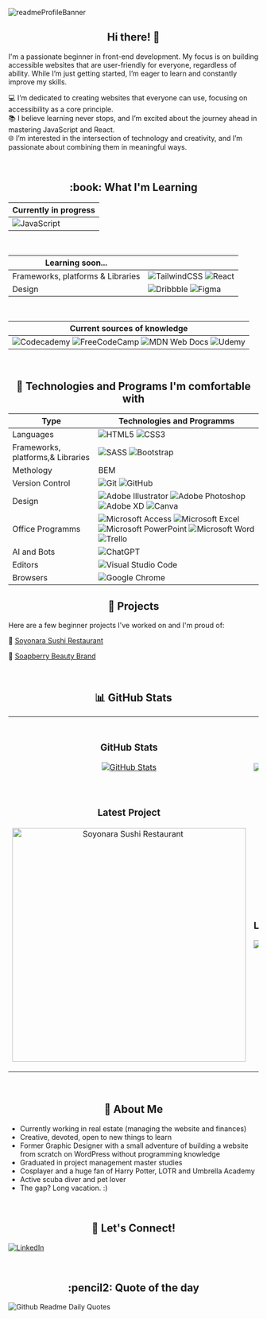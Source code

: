 ![readmeProfileBanner](https://github.com/user-attachments/assets/207d2910-ee64-42b6-a9e6-70fa6803c7d8)

<h2 align="center">Hi there! 👋</h2>

I'm a passionate beginner in front-end development. My focus is on building accessible websites that are user-friendly for everyone, regardless of ability. While I’m just getting started, I’m eager to learn and constantly improve my skills.

💻 I’m dedicated to creating websites that everyone can use, focusing on accessibility as a core principle.  
📚 I believe learning never stops, and I’m excited about the journey ahead in mastering JavaScript and React.  
🌐 I’m interested in the intersection of technology and creativity, and I’m passionate about combining them in meaningful ways.

<br>
 <h2 align="center">:book: What I'm Learning</h2>

|Currently in progress|
|--------|
| ![JavaScript](https://img.shields.io/badge/javascript-%23323330.svg?style=for-the-badge&logo=javascript&logoColor=%23F7DF1E) |

<BR>

| Learning soon... | |
| ------------- | ------------- |
|Frameworks, platforms & Libraries|![TailwindCSS](https://img.shields.io/badge/tailwindcss-%2338B2AC.svg?style=for-the-badge&logo=tailwind-css&logoColor=white) ![React](https://img.shields.io/badge/react-%2320232a.svg?style=for-the-badge&logo=react&logoColor=%2361DAFB)|
| Design | ![Dribbble](https://img.shields.io/badge/Dribbble-EA4C89?style=for-the-badge&logo=dribbble&logoColor=white) ![Figma](https://img.shields.io/badge/figma-%23F24E1E.svg?style=for-the-badge&logo=figma&logoColor=white) |

<BR>

| Current sources of knowledge |
| ------------- |
| ![Codecademy](https://img.shields.io/badge/Codecademy-FFF0E5?style=for-the-badge&logo=codecademy&logoColor=1F243A) ![FreeCodeCamp](https://img.shields.io/badge/Freecodecamp-%23123.svg?&style=for-the-badge&logo=freecodecamp&logoColor=green) ![MDN Web Docs](https://img.shields.io/badge/MDN_Web_Docs-black?style=for-the-badge&logo=mdnwebdocs&logoColor=white) ![Udemy](https://img.shields.io/badge/Udemy-A435F0?style=for-the-badge&logo=Udemy&logoColor=white) |


<br>
<h2 align="center"> 🔧 Technologies and Programs I'm comfortable with</h2>

| Type  | Technologies and Programms |
| ------------- | ------------- |
| Languages | ![HTML5](https://img.shields.io/badge/html5-%23E34F26.svg?style=for-the-badge&logo=html5&logoColor=white) ![CSS3](https://img.shields.io/badge/css3-%231572B6.svg?style=for-the-badge&logo=css3&logoColor=white) |
| Frameworks, platforms,& Libraries | ![SASS](https://img.shields.io/badge/SASS-hotpink.svg?style=for-the-badge&logo=SASS&logoColor=white) ![Bootstrap](https://img.shields.io/badge/bootstrap-%238511FA.svg?style=for-the-badge&logo=bootstrap&logoColor=white) |
| Methology | BEM |
| Version Control | ![Git](https://img.shields.io/badge/git-%23F05033.svg?style=for-the-badge&logo=git&logoColor=white) ![GitHub](https://img.shields.io/badge/github-%23121011.svg?style=for-the-badge&logo=github&logoColor=white) |
| Design | ![Adobe Illustrator](https://img.shields.io/badge/adobe%20illustrator-%23FF9A00.svg?style=for-the-badge&logo=adobe%20illustrator&logoColor=white) ![Adobe Photoshop](https://img.shields.io/badge/adobe%20photoshop-%2331A8FF.svg?style=for-the-badge&logo=adobe%20photoshop&logoColor=white) ![Adobe XD](https://img.shields.io/badge/Adobe%20XD-470137?style=for-the-badge&logo=Adobe%20XD&logoColor=#FF61F6) ![Canva](https://img.shields.io/badge/Canva-%2300C4CC.svg?style=for-the-badge&logo=Canva&logoColor=white)  |
| Office Programms | ![Microsoft Access](https://img.shields.io/badge/Microsoft_Access-A4373A?style=for-the-badge&logo=microsoft-access&logoColor=white) ![Microsoft Excel](https://img.shields.io/badge/Microsoft_Excel-217346?style=for-the-badge&logo=microsoft-excel&logoColor=white) ![Microsoft PowerPoint](https://img.shields.io/badge/Microsoft_PowerPoint-B7472A?style=for-the-badge&logo=microsoft-powerpoint&logoColor=white) ![Microsoft Word](https://img.shields.io/badge/Microsoft_Word-2B579A?style=for-the-badge&logo=microsoft-word&logoColor=white) ![Trello](https://img.shields.io/badge/Trello-%23026AA7.svg?style=for-the-badge&logo=Trello&logoColor=white) |
| AI and Bots  | ![ChatGPT](https://img.shields.io/badge/chatGPT-74aa9c?style=for-the-badge&logo=openai&logoColor=white) |
| Editors | ![Visual Studio Code](https://img.shields.io/badge/Visual%20Studio%20Code-0078d7.svg?style=for-the-badge&logo=visual-studio-code&logoColor=white) |
| Browsers  | ![Google Chrome](https://img.shields.io/badge/Google%20Chrome-4285F4?style=for-the-badge&logo=GoogleChrome&logoColor=white)  |


<h2 align="center">🚀 Projects</h2>

Here are a few beginner projects I've worked on and I'm proud of:

🔗 [Soyonara Sushi Restaurant](https://github.com/AuensonScript/SoyonaraRestaurant)

🔗 [Soapberry Beauty Brand](https://github.com/AuensonScript/SoapberryBeautyBrand)

<br>
<h2 align="center">📊 GitHub Stats</h2>

<table width="100%">
  <tr>
    <td width="50%">
      <h3 align="center"><strong>GitHub Stats</strong></h3>
      <p align="center">
        <a href="https://github.com/AuensonScript">
          <img align="center" src="https://github-readme-stats.vercel.app/api?username=AuensonScript&theme=tokyonight&show_icons=true&hide_border=true&count_private=true" alt="GitHub Stats" />
        </a>
      </p>
    </td>
    <td width="50%">
      <h3 align="center"><strong>Streak Stat</strong></h3>
      <p align="center">
        <a href="https://github.com/AuensonScript">
          <img align="center" src="https://github-readme-streak-stats.herokuapp.com/?user=AuensonScript&theme=tokyonight&hide_border=true" alt="Streak Stats" />
        </a>
      </p>
    </td>
  </tr>
  <tr>
    <td width="50%">
      <h3 align="center"><strong>Latest Project</strong></h3>
      <p align="center">
        <a href="[https://github.com/AuensonScript/SoyonaraRestaurant](https://github.com/AuensonScript/SoyonaraRestaurant)">
          <img align="center" width="470" src="https://ghc.clait.sh/repo/AuensonScript/SoyonaraRestaurant?bg_color=1a1b27&title_color=3d59a1&text_color=4fd6be&icon_color=bb9af7&hide_border=true&show_user=false" alt="Soyonara Sushi Restaurant" />
        </a>
      </p>
    </td>
    <td width="50%">
      <h3 align="center"><strong>Top Languages</strong></h3>
      <p align="center">
        <a href="https://github.com/AuensonScript">
          <img align="center" src="https://github-readme-stats.vercel.app/api/top-langs/?username=AuensonScript&theme=tokyonight&show_icons=true&hide_border=true&layout=donut" alt="Top Language" />
        </a>
      </p>
    </td>
  </tr>
</table>
<br />

<h2 align="center">🌟 About Me</h2>

+ Currently working in real estate (managing the website and finances)
+ Creative, devoted, open to new things to learn
+ Former Graphic Designer with a small adventure of building a website from scratch on WordPress without programming knowledge
+ Graduated in project management master studies
+ Cosplayer and a huge fan of Harry Potter, LOTR and Umbrella Academy
+ Active scuba diver and pet lover
+ The gap? Long vacation. :)

<br>
<h2 align="center">💬 Let's Connect!</h2>

[![LinkedIn](https://img.shields.io/badge/linkedin-%230077B5.svg?style=for-the-badge&logo=linkedin&logoColor=white)](https://www.linkedin.com/in/agnieszka-switaj/)

<br>
<h2 align="center">:pencil2: Quote of the day</h2>

![Github Readme Daily Quotes](https://readme-daily-quotes.vercel.app/api?author=Jane+Goodall&quote=What+you+do+makes+a+difference,+and+you+have+to+decide+what+kind+of+difference+you+want+to+make)
